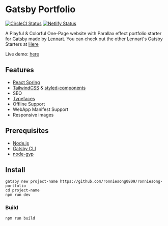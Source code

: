 # Gatsby Portfolio
[![CircleCI Status](https://circleci.com/gh/ronniesong0809/ronnie-portfolio.svg?style=shield&circle-token=:circle-token)](https://circleci.com/gh/ronniesong0809/ronnie-portfolio)
[![Netlify Status](https://api.netlify.com/api/v1/badges/222ab53d-fd6b-4671-86b9-a54dbc6a5af6/deploy-status)](https://app.netlify.com/sites/agitated-einstein-7e432b/deploys)

A Playful & Colorful One-Page website with Parallax effect portfolio starter for [Gatsby](https://www.gatsbyjs.org/) made by [Lennart](https://github.com/LekoArts). You can check out the other Lennart's Gatsby Starters at [Here](https://gatsby-starter-portfolio.netlify.com/)

Live demo: [here](https://agitated-einstein-7e432b.netlify.com/)

## Features
- [React Spring](https://github.com/drcmda/react-spring)
- [TailwindCSS](https://tailwindcss.com/) & [styled-components](https://www.styled-components.com/)
- SEO
- [Typefaces](https://github.com/KyleAMathews/typefaces)
- Offline Support
- WebApp Manifest Support
- Responsive images

## Prerequisites
 * [Node.js](https://nodejs.org/en/)
 * [Gatsby CLI](https://www.gatsbyjs.org/docs/)
 * [node-gyp](https://github.com/nodejs/node-gyp#installation)

## Install
```
gatsby new project-name https://github.com/ronniesong0809/ronniesong-portfolio
cd project-name
npm run dev
```

### Build
```shell
npm run build
```
